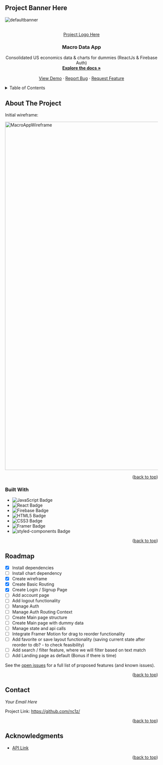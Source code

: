 <a name="readme-top"></a>

<!-- PROJECT LOGO -->

## Project Banner Here

![defaultbanner](https://user-images.githubusercontent.com/111836326/200166993-b882b92f-cbc7-4232-95da-025aef6bb906.png)

<br />

<div align="center">
  <a href="https://github.com/nc1z/">
  Project Logo Here
  </a>
<h3 align="center">Macro Data App</h3>

  <p align="center">
    Consolidated US economics data &amp; charts for dummies (ReactJs &amp; Firebase Auth)
    <br />
    <a href="https://github.com/nc1z/"><strong>Explore the docs »</strong></a>
    <br />
    <br />
    <a href="https://github.com/nc1z/">View Demo</a>
    ·
    <a href="https://github.com/nc1z/">Report Bug</a>
    ·
    <a href="https://github.com/nc1z/">Request Feature</a>
  </p>
</div>

<!-- TABLE OF CONTENTS -->
<details>
  <summary>Table of Contents</summary>
  <ol>
    <li>
      <a href="#about-the-project">About The Project</a>
      <ul>
        <li><a href="#built-with">Built With</a></li>
      </ul>
    </li>
    <li><a href="#roadmap">Roadmap</a></li>
    <li><a href="#contact">Contact</a></li>
    <li><a href="#acknowledgments">Acknowledgments</a></li>
  </ol>
</details>

<!-- ABOUT THE PROJECT -->

## About The Project

Initial wireframe:

<img width="1143" alt="MacroAppWireframe" src="https://user-images.githubusercontent.com/111836326/203259242-c7c81ec1-b971-4cc4-8394-9bdc562d3437.png">

<p align="right">(<a href="#readme-top">back to top</a>)</p>

<!-- BUILT WITH -->

### Built With

- ![JavaScript Badge](https://img.shields.io/badge/JavaScript-F7DF1E?logo=javascript&logoColor=000&style=for-the-badge)
- ![React Badge](https://img.shields.io/badge/React-61DAFB?logo=react&logoColor=000&style=for-the-badge)
- ![Firebase Badge](https://img.shields.io/badge/Firebase-FFCA28?logo=firebase&logoColor=000&style=for-the-badge)
- ![HTML5 Badge](https://img.shields.io/badge/HTML5-E34F26?logo=html5&logoColor=fff&style=for-the-badge)
- ![CSS3 Badge](https://img.shields.io/badge/CSS3-1572B6?logo=css3&logoColor=fff&style=for-the-badge)
- ![Framer Badge](https://img.shields.io/badge/Framer-05F?logo=framer&logoColor=fff&style=for-the-badge)
- ![styled-components Badge](https://img.shields.io/badge/styled--components-DB7093?logo=styledcomponents&logoColor=fff&style=for-the-badge)

<p align="right">(<a href="#readme-top">back to top</a>)</p>

<!-- ROADMAP -->

## Roadmap

- [x] Install dependencies
- [ ] Install chart dependency
- [x] Create wireframe
- [x] Create Basic Routing
- [x] Create Login / Signup Page
- [ ] Add account page
- [ ] Add logout functionality
- [ ] Manage Auth
- [ ] Manage Auth Routing Context
- [ ] Create Main page structure
- [ ] Create Main page with dummy data
- [ ] Manage state and api calls
- [ ] Integrate Framer Motion for drag to reorder functionality
- [ ] Add favorite or save layout functionality (saving current state after reorder to db? - to check feasibility)
- [ ] Add search / filter feature, where we will filter based on text match
- [ ] Add Landing page as default (Bonus if there is time)

See the [open issues](https://github.com/nc1z/) for a full list of proposed features (and known issues).

<p align="right">(<a href="#readme-top">back to top</a>)</p>

<!-- CONTACT -->

## Contact

_Your Email Here_

Project Link: https://github.com/nc1z/

<p align="right">(<a href="#readme-top">back to top</a>)</p>

<!-- ACKNOWLEDGMENTS -->

## Acknowledgments

- <a href="">API Link</a>

<p align="right">(<a href="#readme-top">back to top</a>)</p>
